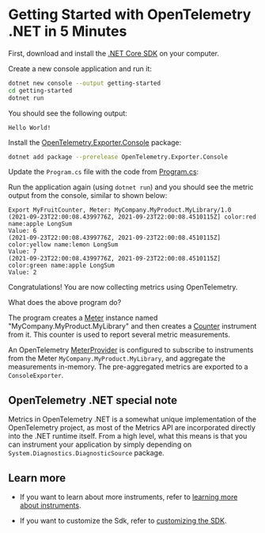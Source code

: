 # Getting Started with OpenTelemetry .NET in 5 Minutes

First, download and install the [.NET Core
SDK](https://dotnet.microsoft.com/download) on your computer.

Create a new console application and run it:

```sh
dotnet new console --output getting-started
cd getting-started
dotnet run
```

You should see the following output:

```text
Hello World!
```

Install the
[OpenTelemetry.Exporter.Console](../../../src/OpenTelemetry.Exporter.Console/README.md)
package:

```sh
dotnet add package --prerelease OpenTelemetry.Exporter.Console
```

Update the `Program.cs` file with the code from [Program.cs](./Program.cs):

Run the application again (using `dotnet run`) and you should see the metric
output from the console, similar to shown below:

<!-- markdownlint-disable MD013 -->
```text
Export MyFruitCounter, Meter: MyCompany.MyProduct.MyLibrary/1.0
(2021-09-23T22:00:08.4399776Z, 2021-09-23T22:00:08.4510115Z] color:red name:apple LongSum
Value: 6
(2021-09-23T22:00:08.4399776Z, 2021-09-23T22:00:08.4510115Z] color:yellow name:lemon LongSum
Value: 7
(2021-09-23T22:00:08.4399776Z, 2021-09-23T22:00:08.4510115Z] color:green name:apple LongSum
Value: 2
```
<!-- markdownlint-enable MD013 -->

Congratulations! You are now collecting metrics using OpenTelemetry.

What does the above program do?

The program creates a
[Meter](https://github.com/open-telemetry/opentelemetry-specification/blob/main/specification/metrics/api.md#meter)
instance named "MyCompany.MyProduct.MyLibrary" and then creates a
[Counter](https://github.com/open-telemetry/opentelemetry-specification/blob/main/specification/metrics/api.md#counter)
instrument from it. This counter is used to report several metric measurements.

An OpenTelemetry
[MeterProvider](https://github.com/open-telemetry/opentelemetry-specification/blob/main/specification/metrics/api.md#meterprovider)
is configured to subscribe to instruments from the Meter
`MyCompany.MyProduct.MyLibrary`, and aggregate the measurements in-memory. The
pre-aggregated metrics are exported to a `ConsoleExporter`.

## OpenTelemetry .NET special note

Metrics in OpenTelemetry .NET is a somewhat unique implementation of the
OpenTelemetry project, as most of the Metrics API are incorporated directly
into the .NET runtime itself. From a high level, what this means is that you
can instrument your application by simply depending on
`System.Diagnostics.DiagnosticSource` package.

## Learn more

* If you want to learn about more instruments, refer to [learning
  more about instruments](../learning-more-instruments/README.md).

* If you want to customize the Sdk, refer to [customizing
  the SDK](../customizing-the-sdk/README.md).
